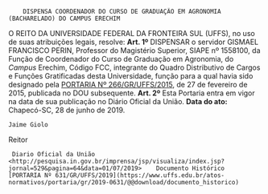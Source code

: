         DISPENSA COORDENADOR DO CURSO DE GRADUAÇÃO EM AGRONOMIA (BACHARELADO) DO CAMPUS ERECHIM  

 O REITO DA UNIVERSIDADE FEDERAL DA FRONTEIRA SUL (UFFS), no uso de suas atribuições legais, resolve:   **Art. 1º**  DISPENSAR o servidor GISMAEL FRANCISCO PERIN, Professor do Magistério Superior, SIAPE nº 1558100, da Função de Coordenador do Curso de Graduação em Agronomia, do *Campus*  Erechim, Código FCC, integrante do Quadro Distributivo de Cargos e Funções Gratificadas desta Universidade, função para a qual havia sido designado pela [PORTARIA Nº 266/GR/UFFS/2015](https://www.uffs.edu.br/atos-normativos/portaria/gr/2015-0266), de 27 de fevereiro de 2015, publicada no DOU subsequente.   **Art. 2º**  Esta Portaria entra em vigor na data de sua publicação no Diário Oficial da União.        **Data do ato:** Chapecó-SC, 28 de junho de 2019.   
 

    Jaime Giolo   
 Reitor 

     Diario Oficial da União <http://pesquisa.in.gov.br/imprensa/jsp/visualiza/index.jsp?jornal=529&pagina=64&data=01/07/2019>    Documento Histórico  [PORTARIA Nº 631/GR/UFFS/2019](https://www.uffs.edu.br/atos-normativos/portaria/gr/2019-0631/@@download/documento_historico)     
      